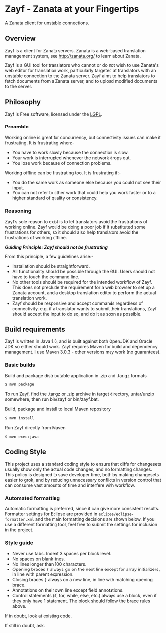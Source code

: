 Zayf - Zanata at your Fingertips
================================

A Zanata client for unstable connections.



Overview
--------

Zayf is a client for Zanata servers. Zanata is a web-based
translation management system, see http://zanata.org/ to learn about Zanata.

Zayf is a GUI tool for translators who cannot or do not wish to use Zanata's web
editor for translation work, particularly targeted at translators with an
unstable connection to the Zanata server. Zayf aims to help translators to fetch
documents from a Zanata server, and to upload modified documents to the server.



Philosophy
----------

Zayf is Free software, licensed under the
[LGPL](http://www.gnu.org/licenses/lgpl-2.1.html).

### Preamble

Working online is great for concurrency, but connectivity issues can make it
frustrating. It is frustrating when:-

 * You have to work slowly because the connection is slow.
 * Your work is interrupted whenever the network drops out.
 * You lose work because of connection problems.

Working offline can be frustrating too. It is frustrating if:-

 * You do the same work as someone else because you could not see their input.
 * You can not refer to other work that could help you work faster or to a
   higher standard of quality or consistency.

### Reasoning

Zayf’s sole reason to exist is to let translators avoid the frustrations of
working online. Zayf would be doing a poor job if it substituted some
frustrations for others, so it should also help translators avoid the
frustrations of working offline.

***Guiding Principle: Zayf should not be frustrating***

From this principle, a few guidelines arise:-

 * Installation should be straightforward.
 * All functionality should be possible through the GUI. Users should not have
   to touch the command line.
 * No other tools should be required for the intended workflow of Zayf. This
   does not preclude the requirement for a web browser to set up a Zanata
   account, and a desktop translation editor to perform the actual translation
   work.
 * Zayf should be responsive and accept commands regardless of connectivity.
   e.g. if a translator wants to submit their translations, Zayf should accept
   the input to do so, and do it as soon as possible.



Build requirements
------------------

Zayf is written in Java 1.6, and is built against both OpenJDK and Oracle JDK so
either should work. Zayf requires Maven for build and dependency management. I
use Maven 3.0.3 - other versions may work (no guarantees).

### Basic builds

Build and package distributable application in .zip and .tar.gz formats

```bash
$ mvn package
```

To run Zayf, find the .tar.gz or .zip archive in target directory, untar/unzip
somewhere, then run bin/zayf or bin/zayf.bat.


Build, package and install to local Maven repository

```bash
$ mvn install
```

Run Zayf directly from Maven

```bash
$ mvn exec:java
```



Coding Style
------------

This project uses a standard coding style to ensure that diffs for changesets
usually show only the actual code changes, and no formatting changes. This
policy is designed to save developer time, both by making changesets easier to
grok, and by reducing unnecessary conflicts in version control that can consume
vast amounts of time and interfere with workflow.

### Automated formatting
Automatic formatting is preferred, since it can give more consistent results.
Formatter settings for Eclipse are provided in `eclipse/eclipse-formatter.xml`
and the main formatting decisions are shown below. If you use a different
formatting tool, feel free to submit the settings for inclusion in the project.

### Style guide

 * Never use tabs. Indent 3 spaces per block level.
 * No spaces on blank lines.
 * No lines longer than 100 characters.
 * Opening braces `{` always go on the next line except for array initializers,
   in line with parent expression.
 * Closing braces `}` always on a new line, in line with matching opening brace.
 * Annotations on their own line except field annotations.
 * Control statements (if, for, while, else, etc.) always use a block, even if
   they only have 1 statement. The block should follow the brace rules above.

If in doubt, look at existing code.

If still in doubt, ask.

